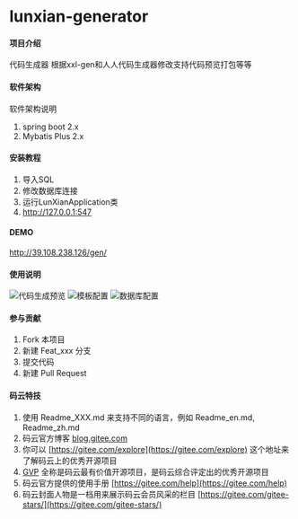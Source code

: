 # lunxian-generator

#### 项目介绍
代码生成器 根据xxl-gen和人人代码生成器修改支持代码预览打包等等

#### 软件架构
软件架构说明
1. spring boot 2.x 
2. Mybatis Plus 2.x
#### 安装教程

1. 导入SQL
2. 修改数据库连接
3. 运行LunXianApplication类
4. http://127.0.0.1:547

#### DEMO
[http://39.108.238.126/gen/
](http://39.108.238.126/gen/)
#### 使用说明
![代码生成预览](https://images.gitee.com/uploads/images/2018/1009/095319_00a76f67_1035203.png "屏幕截图.png")
![模板配置](https://images.gitee.com/uploads/images/2018/1009/095415_23fd5e94_1035203.png "屏幕截图.png")
![数据库配置](https://images.gitee.com/uploads/images/2018/1009/095454_e9a9b2f8_1035203.png "屏幕截图.png")

#### 参与贡献

1. Fork 本项目
2. 新建 Feat_xxx 分支
3. 提交代码
4. 新建 Pull Request


#### 码云特技

1. 使用 Readme\_XXX.md 来支持不同的语言，例如 Readme\_en.md, Readme\_zh.md
2. 码云官方博客 [blog.gitee.com](https://blog.gitee.com)
3. 你可以 [https://gitee.com/explore](https://gitee.com/explore) 这个地址来了解码云上的优秀开源项目
4. [GVP](https://gitee.com/gvp) 全称是码云最有价值开源项目，是码云综合评定出的优秀开源项目
5. 码云官方提供的使用手册 [https://gitee.com/help](https://gitee.com/help)
6. 码云封面人物是一档用来展示码云会员风采的栏目 [https://gitee.com/gitee-stars/](https://gitee.com/gitee-stars/)